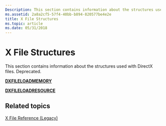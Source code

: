 ```yaml
---
Description: This section contains information about the structures used with DirectX files. Deprecated.
ms.assetid: 2a8a2cf5-57f4-40bb-b894-820577be4e2e
title: X File Structures
ms.topic: article
ms.date: 05/31/2018
---
```


# X File Structures

This section contains information about the structures used with DirectX files. Deprecated.

[**DXFILELOADMEMORY**](dxfileloadmemory.md)

[**DXFILELOADRESOURCE**](dxfileloadresource.md)

## Related topics

<dl> <dt>

[X File Reference (Legacy)](dx9-graphics-reference-x-file.md)
</dt> </dl>

 

 



